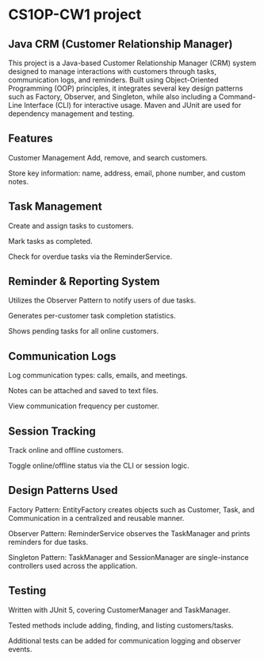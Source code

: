# CS1OP-CW1 project

## Java CRM (Customer Relationship Manager)
This project is a Java-based Customer Relationship Manager (CRM) system designed to manage interactions with customers through tasks, communication logs, and reminders. Built using Object-Oriented Programming (OOP) principles, it integrates several key design patterns such as Factory, Observer, and Singleton, while also including a Command-Line Interface (CLI) for interactive usage. Maven and JUnit are used for dependency management and testing.

## Features
Customer Management
Add, remove, and search customers.

Store key information: name, address, email, phone number, and custom notes.

## Task Management
Create and assign tasks to customers.

Mark tasks as completed.

Check for overdue tasks via the ReminderService.

## Reminder & Reporting System
Utilizes the Observer Pattern to notify users of due tasks.

Generates per-customer task completion statistics.

Shows pending tasks for all online customers.

## Communication Logs
Log communication types: calls, emails, and meetings.

Notes can be attached and saved to text files.

View communication frequency per customer.

## Session Tracking
Track online and offline customers.

Toggle online/offline status via the CLI or session logic.

## Design Patterns Used
Factory Pattern: EntityFactory creates objects such as Customer, Task, and Communication in a centralized and reusable manner.

Observer Pattern: ReminderService observes the TaskManager and prints reminders for due tasks.

Singleton Pattern: TaskManager and SessionManager are single-instance controllers used across the application.

## Testing
Written with JUnit 5, covering CustomerManager and TaskManager.

Tested methods include adding, finding, and listing customers/tasks.

Additional tests can be added for communication logging and observer events.